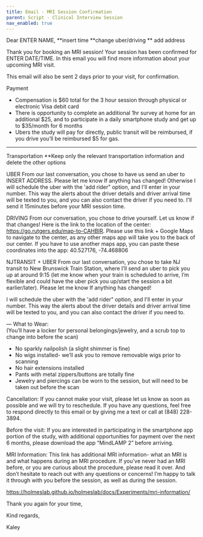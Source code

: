 ```yaml
---
title: Email - MRI Session Confirmation
parent: Script - Clinical Interview Session
nav_enabled: true 
---
```


Dear ENTER NAME, 
**insert time
**change uber/driving
** add address

Thank you for booking an MRI session! Your session has been confirmed  for ENTER DATE/TIME. In this email you will find more information about your upcoming MRI visit.

This email will also be sent 2 days prior to your visit, for confirmation.

Payment
- Compensation is $60 total for the 3 hour session through physical or electronic Visa debit card
- There is opportunity to complete an additional 1hr survey at home for an additional $25, and to participate in a daily smartphone study and get up to $35/month for 6 months
- Ubers the study will pay for directly, public transit will be reimbursed, if you drive you’ll be reimbursed $5 for gas.

---
Transportation **Keep only the relevant transportation information and delete the other options

UBER
From our last conversation, you chose to have us send an uber to INSERT ADDRESS. Please let me know If anything has changed! Otherwise I will schedule the uber with the 'add rider" option, and I'll enter in your number. This way the alerts about the driver details and driver arrival time will be texted to you, and you can also contact the driver if you need to. I'll send it 15minutes before your MRI session time.

DRIVING
From our conversation, you chose to drive yourself. Let us know if that changes! Here is the link to the location of the center: https://go.rutgers.edu/map-to-CAHBIR. 
Please use this link + Google Maps to navigate to the center, as any other maps app will take you to the back of our center.
If you have to use another maps app, you can paste these coordinates into the app: 40.527176, -74.468806

NJTRANSIT + UBER
From our last conversation, you chose to take NJ transit to New Brunswick Train Station, where I’ll send an uber to pick you up at around 9:15 (let me know when your train is scheduled to arrive, I’m flexible and could have the uber pick you up/start the session a bit earlier/later). Please let me know If anything has changed! 

I will schedule the uber with the 'add rider" option, and I'll enter in your number. This way the alerts about the driver details and driver arrival time will be texted to you, and you can also contact the driver if you need to.

— 
What to Wear:  
(You’ll have a locker for personal belongings/jewelry, and a scrub top to change into before the scan)
- No sparkly nailpolish (a slight shimmer is fine)
- No wigs installed- we’ll ask you to remove removable wigs prior to scanning
- No hair extensions installed
- Pants with metal zippers/buttons are totally fine
- Jewelry and piercings can be worn to the session, but will need to be taken out before the scan 


Cancellation: 
If you cannot make your visit, please let us know as soon as possible and we will try to reschedule. If you have any questions, feel free to respond directly to this email or by giving me a text or call at (848) 228-3894.

Before the visit: 
If you are interested in participating in the smartphone app portion of the study, with additional opportunities for payment over the next 6 months, please download the app “MindLAMP 2” before arriving. 






MRI Information: 
This link has additional MRI information- what an MRI is and what happens during an MRI procedure. If you’ve never had an MRI before, or you are curious about the procedure, please read it over. And don’t hesitate to reach out with any questions or concerns! I’m happy to talk it through with you before the session, as well as during the session.

https://holmeslab.github.io/holmeslab/docs/Experiments/mri-information/

 


Thank you again for your time, 


Kind regards,

Kaley